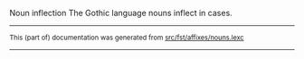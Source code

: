 Noun inflection
The Gothic language nouns inflect in cases.

* * *

<small>This (part of) documentation was generated from [src/fst/affixes/nouns.lexc](https://github.com/giellalt/lang-got/blob/main/src/fst/affixes/nouns.lexc)</small>

---

